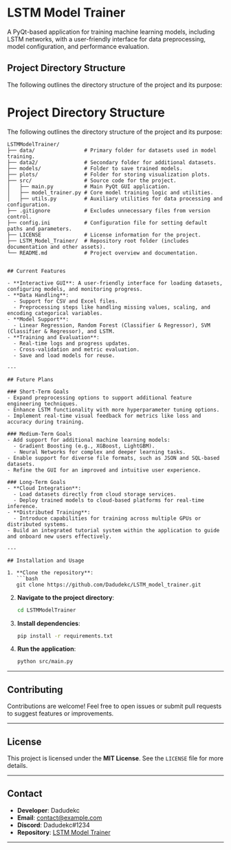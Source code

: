 # LSTM Model Trainer

A PyQt-based application for training machine learning models, including LSTM networks, with a user-friendly interface for data preprocessing, model configuration, and performance evaluation.



## Project Directory Structure

The following outlines the directory structure of the project and its purpose:
# Project Directory Structure

The following outlines the directory structure of the project and its purpose:

```plaintext
LSTMModelTrainer/
├── data/                # Primary folder for datasets used in model training.
├── data2/               # Secondary folder for additional datasets.
├── models/              # Folder to save trained models.
├── plots/               # Folder for storing visualization plots.
├── src/                 # Source code for the project.
│   ├── main.py          # Main PyQt GUI application.
│   ├── model_trainer.py # Core model training logic and utilities.
│   ├── utils.py         # Auxiliary utilities for data processing and configuration.
├── .gitignore           # Excludes unnecessary files from version control.
├── config.ini           # Configuration file for setting default paths and parameters.
├── LICENSE              # License information for the project.
├── LSTM_Model_Trainer/  # Repository root folder (includes documentation and other assets).
└── README.md            # Project overview and documentation.


## Current Features

- **Interactive GUI**: A user-friendly interface for loading datasets, configuring models, and monitoring progress.
- **Data Handling**:
  - Support for CSV and Excel files.
  - Preprocessing steps like handling missing values, scaling, and encoding categorical variables.
- **Model Support**:
  - Linear Regression, Random Forest (Classifier & Regressor), SVM (Classifier & Regressor), and LSTM.
- **Training and Evaluation**:
  - Real-time logs and progress updates.
  - Cross-validation and metric evaluation.
  - Save and load models for reuse.

---

## Future Plans

### Short-Term Goals
- Expand preprocessing options to support additional feature engineering techniques.
- Enhance LSTM functionality with more hyperparameter tuning options.
- Implement real-time visual feedback for metrics like loss and accuracy during training.

### Medium-Term Goals
- Add support for additional machine learning models:
  - Gradient Boosting (e.g., XGBoost, LightGBM).
  - Neural Networks for complex and deeper learning tasks.
- Enable support for diverse file formats, such as JSON and SQL-based datasets.
- Refine the GUI for an improved and intuitive user experience.

### Long-Term Goals
- **Cloud Integration**:
  - Load datasets directly from cloud storage services.
  - Deploy trained models to cloud-based platforms for real-time inference.
- **Distributed Training**:
  - Introduce capabilities for training across multiple GPUs or distributed systems.
- Build an integrated tutorial system within the application to guide and onboard new users effectively.

---

## Installation and Usage

1. **Clone the repository**:
   ```bash
   git clone https://github.com/Dadudekc/LSTM_model_trainer.git
   ```

2. **Navigate to the project directory**:
   ```bash
   cd LSTMModelTrainer
   ```

3. **Install dependencies**:
   ```bash
   pip install -r requirements.txt
   ```

4. **Run the application**:
   ```bash
   python src/main.py
   ```

---

## Contributing

Contributions are welcome! Feel free to open issues or submit pull requests to suggest features or improvements.

---

## License

This project is licensed under the **MIT License**. See the `LICENSE` file for more details.

---

## Contact

- **Developer**: Dadudekc  
- **Email**: [contact@example.com](mailto:contact@example.com)  
- **Discord**: Dadudekc#1234  
- **Repository**: [LSTM Model Trainer](https://github.com/Dadudekc/LSTM_model_trainer)

---
